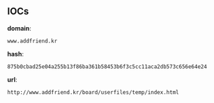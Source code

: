
## IOCs

__domain__:

```text
www.addfriend.kr
```
__hash__:

```text
875b0cbad25e04a255b13f86ba361b58453b6f3c5cc11aca2db573c656e64e24
```
__url__:

```text
http://www.addfriend.kr/board/userfiles/temp/index.html
```